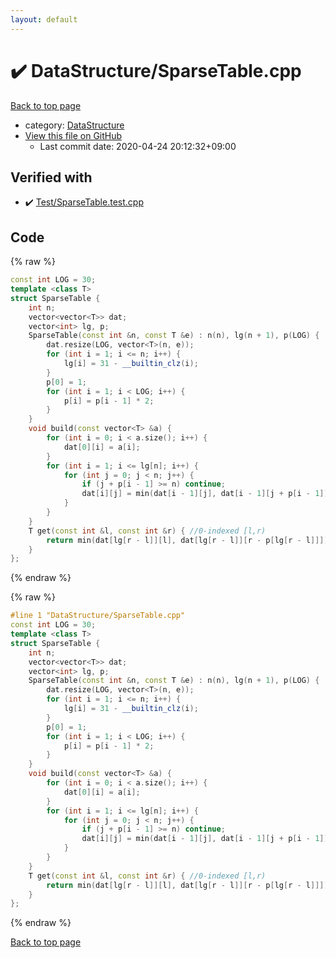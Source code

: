 ```yaml
---
layout: default
---
```


<!-- mathjax config similar to math.stackexchange -->
<script type="text/javascript" async
  src="https://cdnjs.cloudflare.com/ajax/libs/mathjax/2.7.5/MathJax.js?config=TeX-MML-AM_CHTML">
</script>
<script type="text/x-mathjax-config">
  MathJax.Hub.Config({
    TeX: { equationNumbers: { autoNumber: "AMS" }},
    tex2jax: {
      inlineMath: [ ['$','$'] ],
      processEscapes: true
    },
    "HTML-CSS": { matchFontHeight: false },
    displayAlign: "left",
    displayIndent: "2em"
  });
</script>

<script type="text/javascript" src="https://cdnjs.cloudflare.com/ajax/libs/jquery/3.4.1/jquery.min.js"></script>
<script src="https://cdn.jsdelivr.net/npm/jquery-balloon-js@1.1.2/jquery.balloon.min.js" integrity="sha256-ZEYs9VrgAeNuPvs15E39OsyOJaIkXEEt10fzxJ20+2I=" crossorigin="anonymous"></script>
<script type="text/javascript" src="../../assets/js/copy-button.js"></script>
<link rel="stylesheet" href="../../assets/css/copy-button.css" />


# :heavy_check_mark: DataStructure/SparseTable.cpp

<a href="../../index.html">Back to top page</a>

* category: <a href="../../index.html#5e248f107086635fddcead5bf28943fc">DataStructure</a>
* <a href="{{ site.github.repository_url }}/blob/master/DataStructure/SparseTable.cpp">View this file on GitHub</a>
    - Last commit date: 2020-04-24 20:12:32+09:00




## Verified with

* :heavy_check_mark: <a href="../../verify/Test/SparseTable.test.cpp.html">Test/SparseTable.test.cpp</a>


## Code

<a id="unbundled"></a>
{% raw %}
```cpp
const int LOG = 30;
template <class T>
struct SparseTable {
    int n;
    vector<vector<T>> dat;
    vector<int> lg, p;
    SparseTable(const int &n, const T &e) : n(n), lg(n + 1), p(LOG) {
        dat.resize(LOG, vector<T>(n, e));
        for (int i = 1; i <= n; i++) {
            lg[i] = 31 - __builtin_clz(i);
        }
        p[0] = 1;
        for (int i = 1; i < LOG; i++) {
            p[i] = p[i - 1] * 2;
        }
    }
    void build(const vector<T> &a) {
        for (int i = 0; i < a.size(); i++) {
            dat[0][i] = a[i];
        }
        for (int i = 1; i <= lg[n]; i++) {
            for (int j = 0; j < n; j++) {
                if (j + p[i - 1] >= n) continue;
                dat[i][j] = min(dat[i - 1][j], dat[i - 1][j + p[i - 1]]);
            }
        }
    }
    T get(const int &l, const int &r) { //0-indexed [l,r)
        return min(dat[lg[r - l]][l], dat[lg[r - l]][r - p[lg[r - l]]]);
    }
};
```
{% endraw %}

<a id="bundled"></a>
{% raw %}
```cpp
#line 1 "DataStructure/SparseTable.cpp"
const int LOG = 30;
template <class T>
struct SparseTable {
    int n;
    vector<vector<T>> dat;
    vector<int> lg, p;
    SparseTable(const int &n, const T &e) : n(n), lg(n + 1), p(LOG) {
        dat.resize(LOG, vector<T>(n, e));
        for (int i = 1; i <= n; i++) {
            lg[i] = 31 - __builtin_clz(i);
        }
        p[0] = 1;
        for (int i = 1; i < LOG; i++) {
            p[i] = p[i - 1] * 2;
        }
    }
    void build(const vector<T> &a) {
        for (int i = 0; i < a.size(); i++) {
            dat[0][i] = a[i];
        }
        for (int i = 1; i <= lg[n]; i++) {
            for (int j = 0; j < n; j++) {
                if (j + p[i - 1] >= n) continue;
                dat[i][j] = min(dat[i - 1][j], dat[i - 1][j + p[i - 1]]);
            }
        }
    }
    T get(const int &l, const int &r) { //0-indexed [l,r)
        return min(dat[lg[r - l]][l], dat[lg[r - l]][r - p[lg[r - l]]]);
    }
};

```
{% endraw %}

<a href="../../index.html">Back to top page</a>

